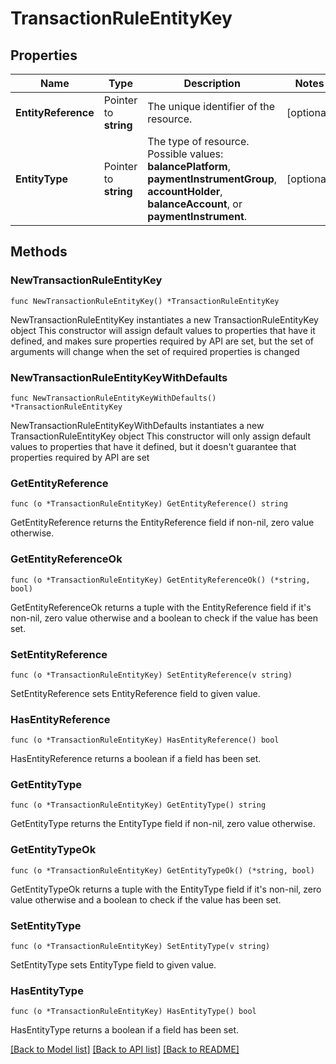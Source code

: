 # TransactionRuleEntityKey

## Properties

Name | Type | Description | Notes
------------ | ------------- | ------------- | -------------
**EntityReference** | Pointer to **string** | The unique identifier of the resource. | [optional] 
**EntityType** | Pointer to **string** | The type of resource.  Possible values: **balancePlatform**, **paymentInstrumentGroup**, **accountHolder**, **balanceAccount**, or **paymentInstrument**. | [optional] 

## Methods

### NewTransactionRuleEntityKey

`func NewTransactionRuleEntityKey() *TransactionRuleEntityKey`

NewTransactionRuleEntityKey instantiates a new TransactionRuleEntityKey object
This constructor will assign default values to properties that have it defined,
and makes sure properties required by API are set, but the set of arguments
will change when the set of required properties is changed

### NewTransactionRuleEntityKeyWithDefaults

`func NewTransactionRuleEntityKeyWithDefaults() *TransactionRuleEntityKey`

NewTransactionRuleEntityKeyWithDefaults instantiates a new TransactionRuleEntityKey object
This constructor will only assign default values to properties that have it defined,
but it doesn't guarantee that properties required by API are set

### GetEntityReference

`func (o *TransactionRuleEntityKey) GetEntityReference() string`

GetEntityReference returns the EntityReference field if non-nil, zero value otherwise.

### GetEntityReferenceOk

`func (o *TransactionRuleEntityKey) GetEntityReferenceOk() (*string, bool)`

GetEntityReferenceOk returns a tuple with the EntityReference field if it's non-nil, zero value otherwise
and a boolean to check if the value has been set.

### SetEntityReference

`func (o *TransactionRuleEntityKey) SetEntityReference(v string)`

SetEntityReference sets EntityReference field to given value.

### HasEntityReference

`func (o *TransactionRuleEntityKey) HasEntityReference() bool`

HasEntityReference returns a boolean if a field has been set.

### GetEntityType

`func (o *TransactionRuleEntityKey) GetEntityType() string`

GetEntityType returns the EntityType field if non-nil, zero value otherwise.

### GetEntityTypeOk

`func (o *TransactionRuleEntityKey) GetEntityTypeOk() (*string, bool)`

GetEntityTypeOk returns a tuple with the EntityType field if it's non-nil, zero value otherwise
and a boolean to check if the value has been set.

### SetEntityType

`func (o *TransactionRuleEntityKey) SetEntityType(v string)`

SetEntityType sets EntityType field to given value.

### HasEntityType

`func (o *TransactionRuleEntityKey) HasEntityType() bool`

HasEntityType returns a boolean if a field has been set.


[[Back to Model list]](../README.md#documentation-for-models) [[Back to API list]](../README.md#documentation-for-api-endpoints) [[Back to README]](../README.md)


